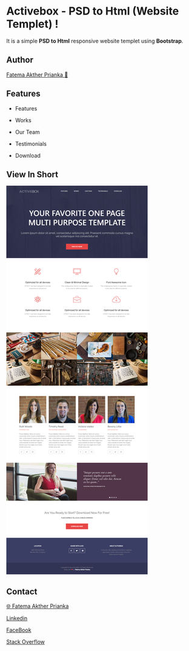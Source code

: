 # Activebox - PSD to Html (Website Templet) !

It is a simple **PSD to Html** responsive website templet using **Bootstrap**.

## Author

[Fatema Akther Prianka 🤗](https://github.com/Prianka-Mimi)

## Features

- Features

- Works

- Our Team
  
- Testimonials

- Download

## View In Short

<img  src="img/activebox.png"  alt="Activebox">

## Contact

[🌐 Fatema Akther Prianka](https://webdeveloperprianka.netlify.app/)

[Linkedin](https://www.linkedin.com/in/fatema-akther-prianka/)

[FaceBook](https://www.facebook.com/fatemaaktherprianka.webdeveloper)

[Stack Overflow](https://stackoverflow.com/users/23182049/prianka-mimi)
